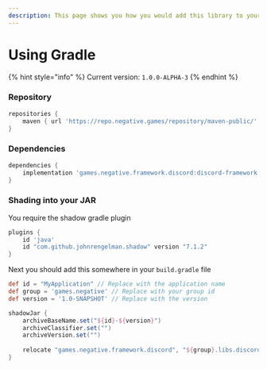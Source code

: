 ```yaml
---
description: This page shows you how you would add this library to your Gradle Project!
---
```


# Using Gradle

{% hint style="info" %}
Current version: `1.0.0-ALPHA-3`
{% endhint %}

### Repository

```groovy
repositories {
    maven { url 'https://repo.negative.games/repository/maven-public/' }
}
```

### Dependencies

```groovy
dependencies {
    implementation 'games.negative.framework.discord:discord-framework:{VERSION}'
}
```

### Shading into your JAR

You require the shadow gradle plugin

```groovy
plugins {
    id 'java'
    id "com.github.johnrengelman.shadow" version "7.1.2"
}
```

Next you should add this somewhere in your `build.gradle` file

```groovy
def id = "MyApplication" // Replace with the application name
def group = 'games.negative' // Replace with your group id
def version = '1.0-SNAPSHOT' // Replace with the version

shadowJar {
    archiveBaseName.set("${id}-${version}")
    archiveClassifier.set("")
    archiveVersion.set("")
    
    relocate "games.negative.framework.discord", "${group}.libs.discord"
}
```
